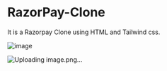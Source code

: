 
# RazorPay-Clone
It is a Razorpay Clone using HTML and Tailwind css.

![image](https://github.com/Abhishekshahi12/RazorPay-Clone/assets/103334623/2d6fdb32-57df-49f0-bde8-1248315ff506)

![Uploading image.png…]()
